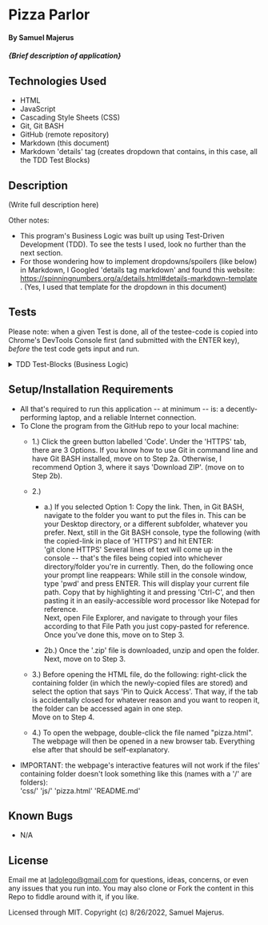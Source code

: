 # Pizza Parlor


#### By Samuel Majerus 


####  _{Brief description of application}_


## Technologies Used

* HTML
* JavaScript 
* Cascading Style Sheets (CSS) 
* Git, Git BASH 
* GitHub (remote repository)
* Markdown (this document) 
* Markdown 'details' tag  (creates dropdown that contains, in this case, all the TDD Test Blocks) 


## Description

(Write full description here)

Other notes: 
* This program's Business Logic was built up using Test-Driven Development (TDD). To see the tests I used, look no further than the next section. 
* For those wondering how to implement dropdowns/spoilers (like below) in Markdown,  I Googled 'details tag markdown' and found this website:  https://spinningnumbers.org/a/details.html#details-markdown-template .   (Yes, I used that template for the dropdown in this document)














## Tests
Please note: when a given Test is done, all of the testee-code is copied into Chrome's DevTools Console first  (and submitted with the ENTER key),   <em>before</em> the test code gets input and run.  

<details markdown=block>
<summary markdown=span>TDD Test-Blocks (Business Logic)</summary>

  Describe:  Pizza() <br>
  Test 1:  "It should return a new 'Pizza' object with three properties for Size, Toppings and Price, respectively. Object is printed with 'console.log' to confirm.   ('To-be-calculated' is a placeholder for the number-value returned in the 'calculatedPrice' field.)" <br>
    Code: <br>
      let newPie = new Pizza("medium", ["pepperoni", "sausage"]);  //Sauce and cheese added by default, currently -- (emphasis on 'currently') <br>
      console.log(newPie); <br>
    Expected Output:  {size:  'medium',  toppings: ["pepperoni", "sausage"],  calculatedPrice: 'To-be-calculated'} <br><br><br>

  Describe:  findPrice() <br>
  Test 1:  "It should sum the price values of size, toppings, etc  and return the calculated price (as a String or a Double, either works)." <br> 
    Code: <br> 
      const type = "normal"; <br> 
      const size = "M"; <br> 
      const toppings = ["pepperoni", "sausage"]; <br> 
      console.log(findPrice(type, size, toppings)); <br> 
    Expected Output:  '12.75' <br><br>

  Test 2:  "It should print the calculated price after passing through each calculation block (pizza type, size and toppings, respectively), and end with the total price." 
    Code: <br> 
      const type = "normal"; <br> 
      const size = "L"; <br> 
      const toppings = ["pepperoni", "italian sausage", "green peppers", "canadian bacon", "pineapple"]; <br> 
      console.log(findPrice(type, size, toppings)); <br> 
    Expected Output: <br>
      'Price (after Type calc) =  7.50'  <br>
      'Price (after Size calc) =  10.00'  <br>
      'Price (after Toppings calc (5 toppings)) =  14.50'  <br>
      '14.50' <br><br>

</details> 













## Setup/Installation Requirements

* All that's required to run this application -- at minimum -- is:  a decently-performing laptop, and a reliable Internet connection. 
* To Clone the program from the GitHub repo to your local machine: 
  * 1.)    Click the green button labelled 'Code'. Under the 'HTTPS' tab, there are 3 Options. If you know how to use Git in command line and have Git BASH installed, move on to Step 2a.    Otherwise, I recommend Option 3, where it says 'Download ZIP'. (move on to Step 2b).  
  * 2.)
    * a.)   If you selected Option 1:   Copy the link. Then, in Git BASH, navigate to the folder you want to put the files in. This can be your Desktop directory, or a different subfolder, whatever you prefer. Next, still in the Git BASH console, type the following (with the copied-link in place of 'HTTPS') and hit ENTER:  
    'git clone HTTPS' 
    Several lines of text will come up in the console -- that's the files being copied into whichever directory/folder you're in currently.  Then, do the following once your prompt line reappears:   While still in the console window, type 'pwd' and press ENTER.  This will display your current file path. Copy that by highlighting it and pressing 'Ctrl-C', and then pasting it in an easily-accessible word processor like Notepad for reference.    
    Next, open File Explorer, and navigate to through your files according to that File Path you just copy-pasted for reference.  Once you've done this, move on to Step 3. 
    
    * 2b.)  Once the '.zip' file is downloaded, unzip and open the folder.  Next, move on to Step 3.

  * 3.)  Before opening the HTML file, do the following:   right-click the containing folder (in which the newly-copied files are stored)  and select the option that says 'Pin to Quick Access'. That way, if the tab is accidentally closed for whatever reason and you want to reopen it, the folder can be accessed again in one step.  
  Move on to Step 4. 
  
  * 4.)  To open the webpage, double-click the file named  "pizza.html". The webpage will then be opened in a new browser tab.  Everything else after that should be self-explanatory. 
* IMPORTANT:  the webpage's interactive features will not work if the files' containing folder doesn't look something like this  (names with a '/' are folders):  
'css/'     'js/'     'pizza.html'     'README.md'


## Known Bugs

* N/A 


## License

Email me at ladolego@gmail.com for questions, ideas, concerns, or even any issues that you run into.  You may also clone or Fork the content in this Repo to fiddle around with it, if you like. 

Licensed through MIT. Copyright (c) 8/26/2022, Samuel Majerus. 